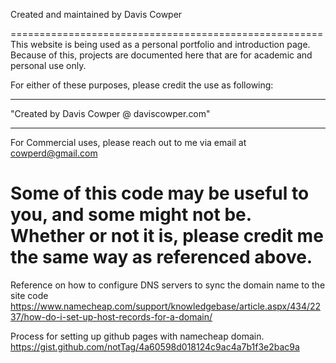 Created and maintained by Davis Cowper 



======================================================
This website is being used as a personal portfolio and introduction page. 
Because of this, projects are documented here that are for academic and personal use only. 

For either of these purposes, please credit the use as following:

******************************************
"Created by Davis Cowper @ daviscowper.com"
******************************************

For Commercial uses, please reach out to me via email at cowperd@gmail.com


Some of this code may be useful to you, and some might not be. Whether or not it is, please credit me
the same way as referenced above.
===========================================================================


Reference on how to configure DNS servers to sync the domain name to the site code
https://www.namecheap.com/support/knowledgebase/article.aspx/434/2237/how-do-i-set-up-host-records-for-a-domain/

Process for setting up github pages with namecheap domain.
https://gist.github.com/notTag/4a60598d018124c9ac4a7b1f3e2bac9a
